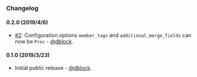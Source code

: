 ### Changelog

#### 0.2.0 (2019/4/6)

* [#2](https://github.com/slack-ruby/slack-ruby-bot-server-mailchimp/pull/2): Configuration options `member_tags` and `additional_merge_fields` can now be `Proc` - [@dblock](https://github.com/dblock).

#### 0.1.0 (2019/3/23)

* Initial public release - [@dblock](https://github.com/dblock).
